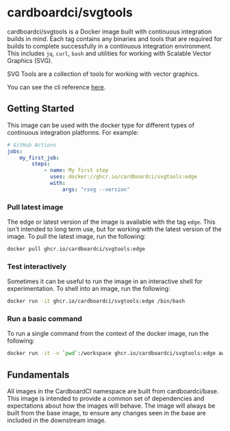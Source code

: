 # cardboardci/svgtools

cardboardci/svgtools is a Docker image built with continuous integration builds in mind. Each tag contains any binaries and tools that are required for builds to complete successfully in a continuous integration environment. This includes `jq`, `curl`, `bash` and utilities for working with Scalable Vector Graphics (SVG).

SVG Tools are a collection of tools for working with vector graphics.

You can see the cli reference [here](https://github.com/inkscape/inkscape).

## Getting Started

This image can be used with the docker type for different types of continuous integration platforms. For example:

```yml
# GitHub Actions
jobs:
    my_first_job:
        steps:
            - name: My first step
              uses: docker://ghcr.io/cardboardci/svgtools:edge
              with:
                  args: "rsvg --version"
```

### Pull latest image

The edge or latest version of the image is available with the tag `edge`. This isn't intended to long term use, but for working with the latest version of the image. To pull the latest image, run the following:

```bash
docker pull ghcr.io/cardboardci/svgtools:edge
```

### Test interactively

Sometimes it can be useful to run the image in an interactive shell for experimentation. To shell into an image, run the following:

```bash
docker run -it ghcr.io/cardboardci/svgtools:edge /bin/bash
```

### Run a basic command

To run a single command from the context of the docker image, run the following:

```bash
docker run -it -v `pwd`:/workspace ghcr.io/cardboardci/svgtools:edge aws --version
```

## Fundamentals

All images in the CardboardCI namespace are built from cardboardci/base. This image is intended to provide a common set of dependencies and expectations about how the images will behave. The image will always be built from the base image, to ensure any changes seen in the base are included in the downstream image.
